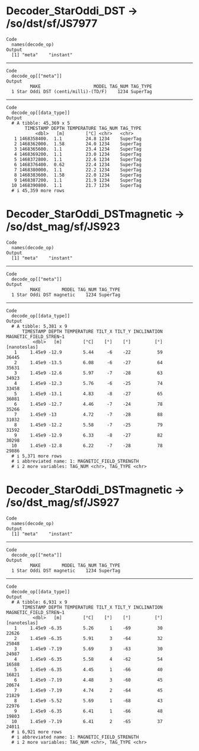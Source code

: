 # Decoder_StarOddi_DST -> /so/dst/sf/JS7977

    Code
      names(decode_op)
    Output
      [1] "meta"    "instant"

---

    Code
      decode_op[["meta"]]
    Output
             MAKE                    MODEL TAG_NUM TAG_TYPE
      1 Star Oddi DST (centi/milli)-(TD/F)    1234 SuperTag

---

    Code
      decode_op[[data_type]]
    Output
      # A tibble: 45,369 x 5
           TIMESTAMP DEPTH TEMPERATURE TAG_NUM TAG_TYPE
               <dbl>   [m]        [°C] <chr>   <chr>   
       1 1468358400.  1.1         24.8 1234    SuperTag
       2 1468362000.  1.58        24.0 1234    SuperTag
       3 1468365600.  1.1         23.4 1234    SuperTag
       4 1468369200.  1.1         23.0 1234    SuperTag
       5 1468372800.  1.1         22.6 1234    SuperTag
       6 1468376400.  0.62        22.4 1234    SuperTag
       7 1468380000.  1.1         22.2 1234    SuperTag
       8 1468383600.  1.58        22.0 1234    SuperTag
       9 1468387200.  1.1         21.9 1234    SuperTag
      10 1468390800.  1.1         21.7 1234    SuperTag
      # i 45,359 more rows

# Decoder_StarOddi_DSTmagnetic -> /so/dst_mag/sf/JS923

    Code
      names(decode_op)
    Output
      [1] "meta"    "instant"

---

    Code
      decode_op[["meta"]]
    Output
             MAKE        MODEL TAG_NUM TAG_TYPE
      1 Star Oddi DST magnetic    1234 SuperTag

---

    Code
      decode_op[[data_type]]
    Output
      # A tibble: 5,381 x 9
          TIMESTAMP DEPTH TEMPERATURE TILT_X TILT_Y INCLINATION MAGNETIC_FIELD_STREN~1
              <dbl>   [m]        [°C]    [°]    [°]         [°]           [nanoteslas]
       1     1.45e9 -12.9        5.44     -6    -22          59                  36445
       2     1.45e9 -13.5        6.08     -6    -27          64                  35631
       3     1.45e9 -12.6        5.97     -7    -28          63                  34923
       4     1.45e9 -12.3        5.76     -6    -25          74                  33458
       5     1.45e9 -13.1        4.83     -8    -27          65                  36081
       6     1.45e9 -12.7        4.46     -7    -24          78                  35266
       7     1.45e9 -13          4.72     -7    -28          88                  31032
       8     1.45e9 -12.2        5.58     -7    -25          79                  31592
       9     1.45e9 -12.9        6.33     -8    -27          82                  30298
      10     1.45e9 -12.8        6.22     -7    -28          78                  29886
      # i 5,371 more rows
      # i abbreviated name: 1: MAGNETIC_FIELD_STRENGTH
      # i 2 more variables: TAG_NUM <chr>, TAG_TYPE <chr>

# Decoder_StarOddi_DSTmagnetic -> /so/dst_mag/sf/JS927

    Code
      names(decode_op)
    Output
      [1] "meta"    "instant"

---

    Code
      decode_op[["meta"]]
    Output
             MAKE        MODEL TAG_NUM TAG_TYPE
      1 Star Oddi DST magnetic    1234 SuperTag

---

    Code
      decode_op[[data_type]]
    Output
      # A tibble: 6,931 x 9
          TIMESTAMP DEPTH TEMPERATURE TILT_X TILT_Y INCLINATION MAGNETIC_FIELD_STREN~1
              <dbl>   [m]        [°C]    [°]    [°]         [°]           [nanoteslas]
       1     1.45e9 -6.35        5.26      1    -69          30                  22626
       2     1.45e9 -6.35        5.91      3    -64          32                  25048
       3     1.45e9 -7.19        5.69      3    -63          30                  24987
       4     1.45e9 -6.35        5.58      4    -62          54                  16588
       5     1.45e9 -6.35        4.45      1    -66          40                  16821
       6     1.45e9 -7.19        4.48      3    -60          45                  20674
       7     1.45e9 -7.19        4.74      2    -64          45                  21829
       8     1.45e9 -5.52        5.69      1    -68          43                  22976
       9     1.45e9 -6.35        6.41      1    -66          48                  19803
      10     1.45e9 -7.19        6.41      2    -65          37                  24011
      # i 6,921 more rows
      # i abbreviated name: 1: MAGNETIC_FIELD_STRENGTH
      # i 2 more variables: TAG_NUM <chr>, TAG_TYPE <chr>

